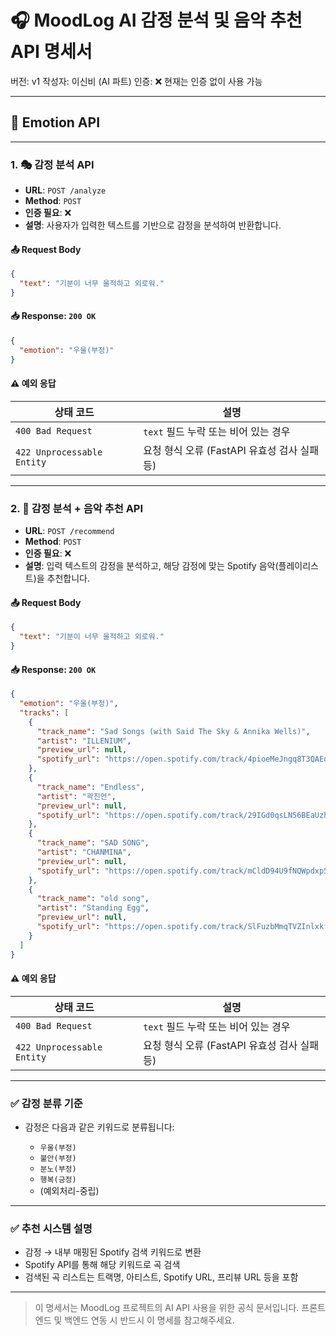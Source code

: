 # 🎧 MoodLog AI 감정 분석 및 음악 추천 API 명세서

버전: v1
작성자: 이신비 (AI 파트)
인증: ❌ 현재는 인증 없이 사용 가능

---

## 📂 Emotion API

---

### 1. 🎭 감정 분석 API

* **URL**: `POST /analyze`
* **Method**: `POST`
* **인증 필요**: ❌
* **설명**: 사용자가 입력한 텍스트를 기반으로 감정을 분석하여 반환합니다.

#### 📤 Request Body

```json
{
  "text": "기분이 너무 울적하고 외로워."
}
```

#### 📥 Response: `200 OK`

```json
{
  "emotion": "우울(부정)"
}
```

#### ⚠️ 예외 응답

| 상태 코드                      | 설명                             |
| -------------------------- | ------------------------------ |
| `400 Bad Request`          | `text` 필드 누락 또는 비어 있는 경우       |
| `422 Unprocessable Entity` | 요청 형식 오류 (FastAPI 유효성 검사 실패 등) |

---

### 2. 🎵 감정 분석 + 음악 추천 API

* **URL**: `POST /recommend`
* **Method**: `POST`
* **인증 필요**: ❌
* **설명**: 입력 텍스트의 감정을 분석하고, 해당 감정에 맞는 Spotify 음악(플레이리스트)을 추천합니다.

#### 📤 Request Body

```json
{
  "text": "기분이 너무 울적하고 외로워."
}
```

#### 📥 Response: `200 OK`

```json
{
  "emotion": "우울(부정)",
  "tracks": [
    {
      "track_name": "Sad Songs (with Said The Sky & Annika Wells)",
      "artist": "ILLENIUM",
      "preview_url": null,
      "spotify_url": "https://open.spotify.com/track/4pioeMeJngq8T3QAEqwVA3"
    },
    {
      "track_name": "Endless",
      "artist": "곽진언",
      "preview_url": null,
      "spotify_url": "https://open.spotify.com/track/29IGd0qsLN56BEaUzh7YOS"
    },
    {
      "track_name": "SAD SONG",
      "artist": "CHANMINA",
      "preview_url": null,
      "spotify_url": "https://open.spotify.com/track/mCldD94U9fNQWpdxp5kJbK"
    },
    {
      "track_name": "old song",
      "artist": "Standing Egg",
      "preview_url": null,
      "spotify_url": "https://open.spotify.com/track/SlFuzbMmqTVZInlxkfYQbb"
    }
  ]
}
```

#### ⚠️ 예외 응답

| 상태 코드                      | 설명                             |
| -------------------------- | ------------------------------ |
| `400 Bad Request`          | `text` 필드 누락 또는 비어 있는 경우       |
| `422 Unprocessable Entity` | 요청 형식 오류 (FastAPI 유효성 검사 실패 등) |

---

### ✅ 감정 분류 기준

* 감정은 다음과 같은 키워드로 분류됩니다:

  * `우울(부정)`
  * `불안(부정)`
  * `분노(부정)`
  * `행복(긍정)`
  * (예외처리-중립)

---

### ✅ 추천 시스템 설명

* 감정 → 내부 매핑된 Spotify 검색 키워드로 변환
* Spotify API를 통해 해당 키워드로 곡 검색
* 검색된 곡 리스트는 트랙명, 아티스트, Spotify URL, 프리뷰 URL 등을 포함

---

> 이 명세서는 MoodLog 프로젝트의 AI API 사용을 위한 공식 문서입니다.
> 프론트엔드 및 백엔드 연동 시 반드시 이 명세를 참고해주세요.

